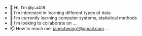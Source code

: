 - 👋 Hi, I’m @jca418
- 👀 I’m interested in learning different types of data
- 🌱 I’m currently learning computer systems, statistical methods 
- 💞️ I’m looking to collaborate on ...
- 📫 How to reach me: janecheong1@gmail.com ...

<!---
jca418/jca418 is a ✨ special ✨ repository because its `README.md` (this file) appears on your GitHub profile.
You can click the Preview link to take a look at your changes.
--->
